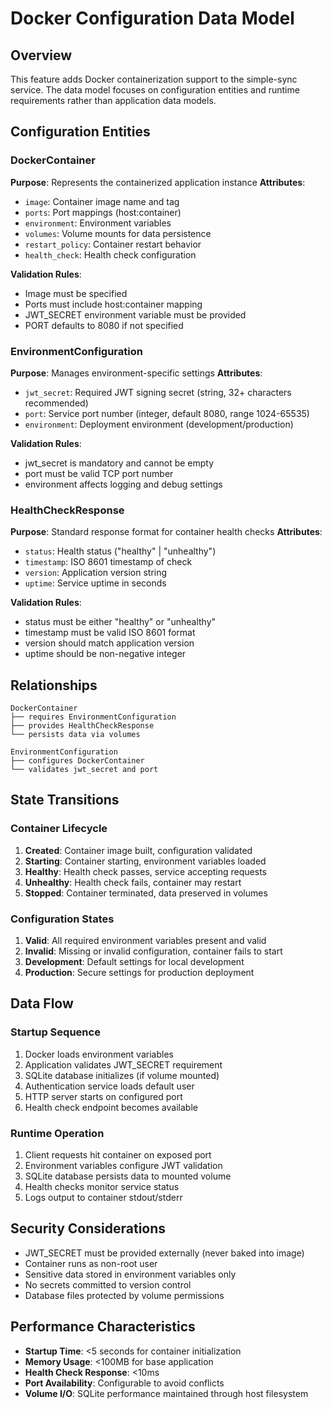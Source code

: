 # Docker Configuration Data Model

## Overview
This feature adds Docker containerization support to the simple-sync service. The data model focuses on configuration entities and runtime requirements rather than application data models.

## Configuration Entities

### DockerContainer
**Purpose**: Represents the containerized application instance
**Attributes**:
- `image`: Container image name and tag
- `ports`: Port mappings (host:container)
- `environment`: Environment variables
- `volumes`: Volume mounts for data persistence
- `restart_policy`: Container restart behavior
- `health_check`: Health check configuration

**Validation Rules**:
- Image must be specified
- Ports must include host:container mapping
- JWT_SECRET environment variable must be provided
- PORT defaults to 8080 if not specified

### EnvironmentConfiguration
**Purpose**: Manages environment-specific settings
**Attributes**:
- `jwt_secret`: Required JWT signing secret (string, 32+ characters recommended)
- `port`: Service port number (integer, default 8080, range 1024-65535)
- `environment`: Deployment environment (development/production)

**Validation Rules**:
- jwt_secret is mandatory and cannot be empty
- port must be valid TCP port number
- environment affects logging and debug settings

### HealthCheckResponse
**Purpose**: Standard response format for container health checks
**Attributes**:
- `status`: Health status ("healthy" | "unhealthy")
- `timestamp`: ISO 8601 timestamp of check
- `version`: Application version string
- `uptime`: Service uptime in seconds

**Validation Rules**:
- status must be either "healthy" or "unhealthy"
- timestamp must be valid ISO 8601 format
- version should match application version
- uptime should be non-negative integer

## Relationships

```
DockerContainer
├── requires EnvironmentConfiguration
├── provides HealthCheckResponse
└── persists data via volumes

EnvironmentConfiguration
├── configures DockerContainer
└── validates jwt_secret and port
```

## State Transitions

### Container Lifecycle
1. **Created**: Container image built, configuration validated
2. **Starting**: Container starting, environment variables loaded
3. **Healthy**: Health check passes, service accepting requests
4. **Unhealthy**: Health check fails, container may restart
5. **Stopped**: Container terminated, data preserved in volumes

### Configuration States
1. **Valid**: All required environment variables present and valid
2. **Invalid**: Missing or invalid configuration, container fails to start
3. **Development**: Default settings for local development
4. **Production**: Secure settings for production deployment

## Data Flow

### Startup Sequence
1. Docker loads environment variables
2. Application validates JWT_SECRET requirement
3. SQLite database initializes (if volume mounted)
4. Authentication service loads default user
5. HTTP server starts on configured port
6. Health check endpoint becomes available

### Runtime Operation
1. Client requests hit container on exposed port
2. Environment variables configure JWT validation
3. SQLite database persists data to mounted volume
4. Health checks monitor service status
5. Logs output to container stdout/stderr

## Security Considerations

- JWT_SECRET must be provided externally (never baked into image)
- Container runs as non-root user
- Sensitive data stored in environment variables only
- No secrets committed to version control
- Database files protected by volume permissions

## Performance Characteristics

- **Startup Time**: <5 seconds for container initialization
- **Memory Usage**: <100MB for base application
- **Health Check Response**: <10ms
- **Port Availability**: Configurable to avoid conflicts
- **Volume I/O**: SQLite performance maintained through host filesystem
